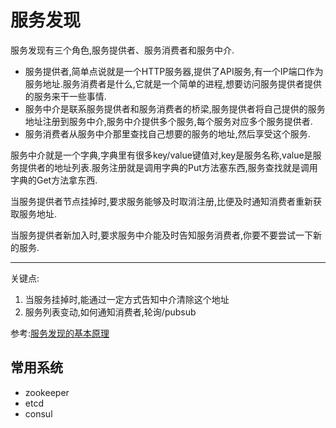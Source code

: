 # 服务发现

服务发现有三个角色,服务提供者、服务消费者和服务中介.

- 服务提供者,简单点说就是一个HTTP服务器,提供了API服务,有一个IP端口作为服务地址.服务消费者是什么,它就是一个简单的进程,想要访问服务提供者提供的服务来干一些事情.
- 服务中介是联系服务提供者和服务消费者的桥梁,服务提供者将自己提供的服务地址注册到服务中介,服务中介提供多个服务,每个服务对应多个服务提供者.
- 服务消费者从服务中介那里查找自己想要的服务的地址,然后享受这个服务.

服务中介就是一个字典,字典里有很多key/value键值对,key是服务名称,value是服务提供者的地址列表.服务注册就是调用字典的Put方法塞东西,服务查找就是调用字典的Get方法拿东西.

当服务提供者节点挂掉时,要求服务能够及时取消注册,比便及时通知消费者重新获取服务地址.

当服务提供者新加入时,要求服务中介能及时告知服务消费者,你要不要尝试一下新的服务.

---

关键点:

1. 当服务挂掉时,能通过一定方式告知中介清除这个地址
2. 服务列表变动,如何通知消费者,轮询/pubsub

参考:[服务发现的基本原理](https://zhuanlan.zhihu.com/p/34332329)

## 常用系统

- zookeeper
- etcd
- consul
